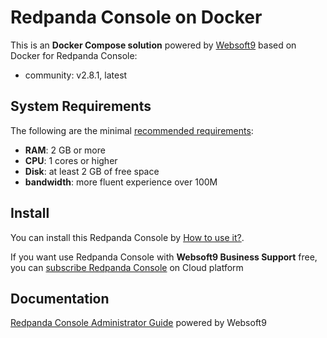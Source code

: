 # Redpanda Console on Docker  

This is an **Docker Compose solution** powered by [Websoft9](https://www.websoft9.com) based on Docker for Redpanda Console:


 - community:  v2.8.1, latest


## System Requirements

The following are the minimal [recommended requirements](https://github.com/redpanda-data/console):

* **RAM**: 2 GB or more
* **CPU**: 1 cores or higher
* **Disk**: at least 2 GB of free space
* **bandwidth**: more fluent experience over 100M  

## Install

You can install this Redpanda Console by [How to use it?](https://github.com/Websoft9/docker-library#how-to-use-it).   

If you want use Redpanda Console with **Websoft9 Business Support** free, you can [subscribe Redpanda Console](https://www.websoft9.com/apps) on Cloud platform

## Documentation

[Redpanda Console Administrator Guide](https://support.websoft9.com/docs/redpandaconsole) powered by Websoft9